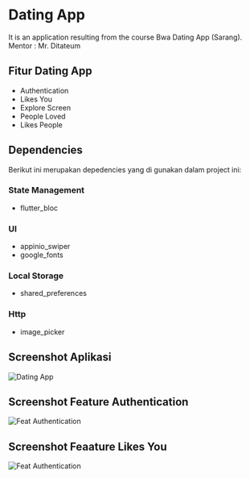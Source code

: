 # Dating App
It is an application resulting from the course Bwa Dating App (Sarang).
Mentor : Mr. Ditateum
## Fitur Dating App
- Authentication
- Likes You
- Explore Screen
- People Loved
- Likes People
## Dependencies
Berikut ini merupakan depedencies yang di gunakan dalam project ini:
### State Management
- flutter_bloc
### UI
- appinio_swiper
- google_fonts
### Local Storage
- shared_preferences
### Http
- image_picker

## Screenshot Aplikasi
![Dating App](https://user-images.githubusercontent.com/44460047/230707734-e32bcac9-936f-424c-b6e2-84b00f82f084.png)
## Screenshot Feature Authentication
![Feat Authentication](https://user-images.githubusercontent.com/44460047/230707750-53bb9e21-663f-453f-b2a0-bc531b1db4c4.png)
## Screenshot Feaature Likes You
![Feat Authentication](https://user-images.githubusercontent.com/44460047/230707772-d96eeacf-ac04-40d1-9b83-bcc3f0156eeb.png)

